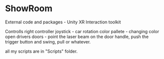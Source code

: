 # ShowRoom

External code and packages - Unity XR Interaction toolkit

Controlls
right controller joystick - car rotation
color pallete - changing color
open drivers doors - point the laser beam on the door handle, push the trigger button and swing, pull or whatever.

all my scripts are in "Scripts" folder.